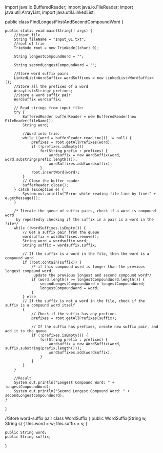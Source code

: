 import java.io.BufferedReader;
import java.io.FileReader;
import java.util.ArrayList;
import java.util.LinkedList;

public class FindLongestFirstAndSecondCompoundWord {

	public static void main(String[] args) {
		//input file
		String fileName = "Input_01.txt";
		//root of trie
		TrieNode root = new TrieNode((char) 0);

		String longestCompoundWord = ""; 

		String secondLongestCompoundWord = "";
		
		//Store word suffix pairs
		LinkedList<WordSuffix> wordSuffixes = new LinkedList<WordSuffix>();
		//Store all the prefixes of a word
		ArrayList<String> prefixes;
		//Store a word suffix pair
		WordSuffix wordsuffix;
		
		// Read strings from input file:
		try {
			BufferedReader bufferReader = new BufferedReader(new FileReader(fileName));
			String word;
			
			//Word into trie.
			while ((word = bufferReader.readLine()) != null) {
				prefixes = root.getAllPrefixes(word);
				if (!prefixes.isEmpty()) 
					for(String prefix : prefixes) {
						wordsuffix = new WordSuffix(word, word.substring(prefix.length()));		
						wordSuffixes.add(wordsuffix);
					}
				root.insertWord(word);
			}
			// Close the buffer reader
			bufferReader.close();
		} catch (Exception e) {
			System.out.println("Error while reading file line by line:" + e.getMessage()); 
		}
		
		/* Iterate the queue of suffix pairs, check if a word is compound word 
		 by repeatedly checking if the suffix in a pair is a word in the file*/
		while (!wordSuffixes.isEmpty()) {
			// Get a suffix pair from the queue
			wordsuffix = wordSuffixes.remove();
			String word = wordsuffix.word;
			String suffix = wordsuffix.suffix;
			
			// If the suffix is a word in the file, then the word is a compound word
			if (root.contain(suffix)) {
				/* if this compound word is longer than the previous longest compound word, 
				 update the previous longest and second compound word*/
				if (word.length() >= longestCompoundWord.length()) {
					secondLongestCompoundWord = longestCompoundWord;
					longestCompoundWord = word;
				}
			} else 
			// If the suffix is not a word in the file, check if the suffix is a compound word itself
			{
				// Check if the suffix has any prefixes
				prefixes = root.getAllPrefixes(suffix);
				
				// If the suffix has prefixes, create new suffix pair, and add it to the queue
				if (!prefixes.isEmpty()) {
					for(String prefix : prefixes) {
						wordsuffix = new WordSuffix(word, suffix.substring(prefix.length()));
						wordSuffixes.add(wordsuffix);
					}
				}
			}
		}
		
		//Result
		System.out.println("Longest Compound Word: " + longestCompoundWord);
		System.out.println("Second Longest Compound Word: " + secondLongestCompoundWord);
	}
}

//Store word-suffix pair
class WordSuffix {
	public WordSuffix(String w, String s) {
		this.word = w;
		this.suffix = s;
	}
	
	public String word;
	public String suffix;
}
